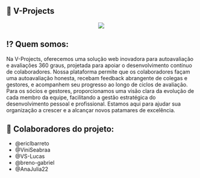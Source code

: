 ## 💜 V-Projects 

<p align="center">
  <img src="https://i.ibb.co/M6j0cQT/VPROJECTS.png"/>
</p>


## ⁉️ Quem somos:
Na V-Projects, oferecemos uma solução web inovadora para autoavaliação e avaliações 360 graus, projetada para apoiar o desenvolvimento contínuo de colaboradores. Nossa plataforma permite que os colaboradores façam uma autoavaliação honesta, recebam feedback abrangente de colegas e gestores, e acompanhem seu progresso ao longo de ciclos de avaliação. Para os sócios e gestores, proporcionamos uma visão clara da evolução de cada membro da equipe, facilitando a gestão estratégica do desenvolvimento pessoal e profissional. Estamos aqui para ajudar sua organização a crescer e a alcançar novos patamares de excelência.

## 👥 Colaboradores do projeto:
- @ericlbarreto
- @ViniSeabraa
- @VS-Lucas
- @breno-gabriel
- @AnaJulia22
